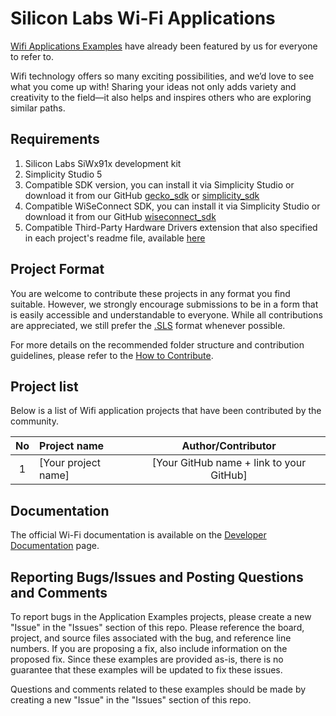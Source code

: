 # Silicon Labs Wi-Fi Applications #

[Wifi Applications Examples](https://github.com/SiliconLabsSoftware/wifi_applications) have already been featured by us for everyone to refer to.

Wifi technology offers so many exciting possibilities, and we’d love to see what you come up with! Sharing your ideas not only adds variety and creativity to the field—it also helps and inspires others who are exploring similar paths.

## Requirements ##

1. Silicon Labs SiWx91x development kit
2. Simplicity Studio 5
3. Compatible SDK version, you can install it via Simplicity Studio or download it from our GitHub [gecko_sdk](https://github.com/SiliconLabs/gecko_sdk) or [simplicity_sdk](https://github.com/SiliconLabs/simplicity_sdk)
4. Compatible WiSeConnect SDK, you can install it via Simplicity Studio or download it from our GitHub [wiseconnect_sdk](https://github.com/SiliconLabs/wiseconnect)
5. Compatible Third-Party Hardware Drivers extension that also specified in each project's readme file, available [here](https://github.com/SiliconLabs/third_party_hw_drivers_extension)

## Project Format ##

You are welcome to contribute these projects in any format you find suitable.
However, we strongly encourage submissions to be in a form that is easily accessible and understandable to everyone.
While all contributions are appreciated, we still prefer the [.SLS](https://docs.silabs.com/simplicity-studio-5-users-guide/latest/ss-5-users-guide-about-the-simplicity-ide/import-and-export) format whenever possible.

For more details on the recommended folder structure and contribution guidelines, please refer to the [How to Contribute](../../README.md#how-to-contribute).

## Project list ##

Below is a list of Wifi application projects that have been contributed by the community.

| No | Project name | Author/Contributor |
|:--:|:-------------|:---------------:|
| 1  |[Your project name] | [Your GitHub name + link to your GitHub] |

## Documentation ##

The official Wi-Fi documentation is available on the [Developer Documentation](https://docs.silabs.com/wiseconnect/latest/wiseconnect-developing-with-wiseconnect-sdk/) page.

## Reporting Bugs/Issues and Posting Questions and Comments ##

To report bugs in the Application Examples projects, please create a new "Issue" in the "Issues" section of this repo. Please reference the board, project, and source files associated with the bug, and reference line numbers. If you are proposing a fix, also include information on the proposed fix. Since these examples are provided as-is, there is no guarantee that these examples will be updated to fix these issues.

Questions and comments related to these examples should be made by creating a new "Issue" in the "Issues" section of this repo.
